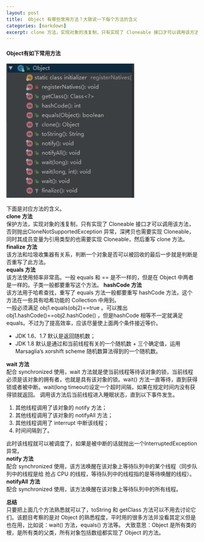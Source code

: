 ```yaml
---
layout: post
title:  Object 有哪些常用方法？大致说一下每个方法的含义
categories: [markdown]
excerpt: clone 方法，实现对象的浅复制，只有实现了 Cloneable 接口才可以调用该方法，否则抛出CloneNotSupportedException 异常，深拷贝也需要实现 Cloneable，同时其成员变量为引用类型的也需要实现 Cloneable，然后重写 clone 方法。  
---
```

#### Object有如下常用方法
![objectmethod](/images/2022/03/objectmethod.png)

下面是对应方法的含义。  
**clone 方法**  
保护方法，实现对象的浅复制，只有实现了 Cloneable 接口才可以调用该方法，否则抛出CloneNotSupportedException 异常，深拷贝也需要实现 Cloneable，同时其成员变量为引用类型的也需要实现 Cloneable，然后重写 clone 方法。  
**finalize 方法**  
该方法和垃圾收集器有关系，判断一个对象是否可以被回收的最后一步就是判断是否重写了此方法。  
**equals 方法**  
该方法使用频率非常高。一般 equals 和 == 是不一样的，但是在 Object 中两者是一样的。子类一般都要重写这个方法。
**hashCode 方法**  
该方法用于哈希查找，重写了 equals 方法一般都要重写 hashCode 方法，这个方法在一些具有哈希功能的 Collection 中用到。  
一般必须满足 obj1.equals(obj2)==true 。可以推出obj1.hashCode()==obj2.hashCode() ，但是hashCode 相等不一定就满足 equals。不过为了提高效率，应该尽量使上面两个条件接近等价。
- JDK 1.6、1.7 默认是返回随机数；
- JDK 1.8 默认是通过和当前线程有关的一个随机数 + 三个确定值，运用 Marsaglia’s xorshift
scheme 随机数算法得到的一个随机数。  

**wait 方法**  
配合 synchronized 使用，wait 方法就是使当前线程等待该对象的锁，当前线程必须是该对象的拥有者，也就是具有该对象的锁。wait() 方法一直等待，直到获得锁或者被中断。wait(long timeout)设定一个超时间隔，如果在规定时间内没有获得锁就返回。
调用该方法后当前线程进入睡眠状态，直到以下事件发生。
1. 其他线程调用了该对象的 notify 方法；
2. 其他线程调用了该对象的 notifyAll 方法；
3. 其他线程调用了 interrupt 中断该线程；
4. 时间间隔到了。  

此时该线程就可以被调度了，如果是被中断的话就抛出一个InterruptedException 异常。  
**notify 方法**  
配合 synchronized 使用，该方法唤醒在该对象上等待队列中的某个线程（同步队列中的线程是给
抢占 CPU 的线程，等待队列中的线程指的是等待唤醒的线程）。  
**notifyAll 方法**  
配合 synchronized 使用，该方法唤醒在该对象上等待队列中的所有线程。  

**总结**  
只要把上面几个方法熟悉就可以了，toString 和 getClass 方法可以不用去讨论它们。该题目考察的是对 Object 的熟悉程度，平时用的很多方法并没看其定义但是也在用，比如说：wait() 方法，equals() 方法等。
大致意思：Object 是所有类的根，是所有类的父类，所有对象包括数组都实现了 Object 的方法。
